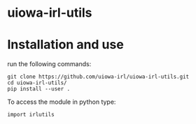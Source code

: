 # uiowa-irl-utils

# Installation and use
run the following commands: 

```
git clone https://github.com/uiowa-irl/uiowa-irl-utils.git
cd uiowa-irl-utils/
pip install --user .
```
To access the module in python type: 
```
import irlutils
``` 
   
   
   
